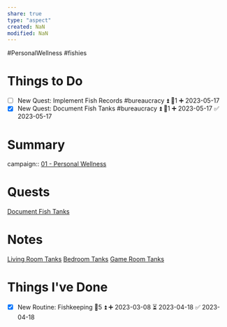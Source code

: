 ```yaml
---
share: true
type: "aspect"
created: NaN 
modified: NaN
---
```

#PersonalWellness #fishies 
# Things to Do
- [ ] New Quest: Implement Fish Records #bureaucracy ⏫ 🥄1 ➕ 2023-05-17
- [x] New Quest: Document Fish Tanks #bureaucracy  ⏫ 🥄1 ➕ 2023-05-17 ✅ 2023-05-17
# Summary
campaign:: [01 - Personal Wellness](./01%20-%20Personal%20Wellness.md)

# Quests
[Document Fish Tanks](./Document%20Fish%20Tanks.md)


# Notes
[Living Room Tanks](./Living%20Room%20Tanks.md)
[Bedroom Tanks](Bedroom%20Tanks.md)
[Game Room Tanks](Game%20Room%20Tanks.md)
# Things I've Done
- [x] New Routine: Fishkeeping 🥄5 ⏫ ➕ 2023-03-08 ⏳ 2023-04-18 ✅ 2023-04-18
